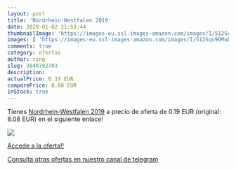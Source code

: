 ```yaml
---
layout: post
title: 'Nordrhein-Westfalen 2019'
date: 2020-01-02 21:53:44
thumbnailImage: 'https://images-eu.ssl-images-amazon.com/images/I/512Sqv9OMuL._SL200_.jpg'
images: [ 'https://images-eu.ssl-images-amazon.com/images/I/512Sqv9OMuL._SL200_.jpg' ]
comments: true
category: ofertas
author: ring
slug: 3840792703
description:
actualPrice: 0.19 EUR
comparePrice: 8.08 EUR
inStock: true
---
```


Tienes [Nordrhein-Westfalen 2019](https://www.amazon.com/dp/3840792703/?tag=redken08-20) a precio de oferta de 0.19 EUR (original: 8.08 EUR) en el siguiente enlace!

[![](https://images-eu.ssl-images-amazon.com/images/I/512Sqv9OMuL._SL200_.jpg)](https://www.amazon.com/dp/3840792703/?tag=redken08-20)

[Accede a la oferta!!](https://www.amazon.com/dp/3840792703/?tag=redken08-20)

[Consulta otras ofertas en nuestro canal de telegram](https://t.me/s/ofertas25)

